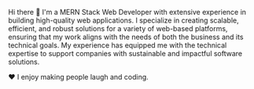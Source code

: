 Hi there 👋
I'm a MERN Stack Web Developer with extensive experience in building high-quality web applications. I specialize in creating scalable, efficient, and robust solutions for a variety of web-based platforms, ensuring that my work aligns with the needs of both the business and its technical goals. My experience has equipped me with the technical expertise to support companies with sustainable and impactful software solutions.

♥️ I enjoy making people laugh and coding.
